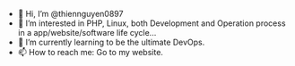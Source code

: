 - 👋 Hi, I’m @thiennguyen0897
- 👀 I’m interested in PHP, Linux, both Development and Operation process in a app/website/software life cycle...
- 🌱 I’m currently learning to be the ultimate DevOps.
- 📫 How to reach me: Go to my website.

<!---
ythien123456/ythien123456 is a ✨ special ✨ repository because its `README.md` (this file) appears on your GitHub profile.
You can click the Preview link to take a look at your changes.
--->
